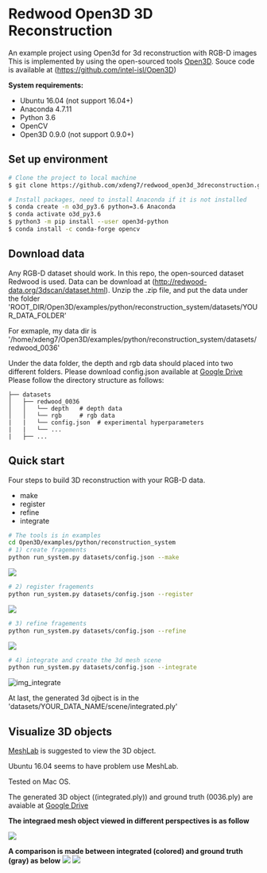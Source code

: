 # Redwood Open3D 3D Reconstruction
An example project using Open3d for 3d reconstruction with RGB-D images
This is implemented by using the open-sourced tools [Open3D](http://www.open3d.org/). Souce code is available at (https://github.com/intel-isl/Open3D)


**System requirements:**

* Ubuntu 16.04 (not support 16.04+)
* Anaconda 4.7.11
* Python 3.6
* OpenCV
* Open3D 0.9.0 (not support 0.9.0+)

## Set up environment

```bash
# Clone the project to local machine
$ git clone https://github.com/xdeng7/redwood_open3d_3dreconstruction.git

# Install packages, need to install Anaconda if it is not installed 
$ conda create -n o3d_py3.6 python=3.6 Anaconda
$ conda activate o3d_py3.6
$ python3 -m pip install --user open3d-python
$ conda install -c conda-forge opencv

```
## Download data
Any RGB-D dataset should work. In this repo, the open-sourced dataset Redwood is used.
Data can be download at (http://redwood-data.org/3dscan/dataset.html).
Unzip the .zip file, and put the data under the folder 'ROOT_DIR/Open3D/examples/python/reconstruction_system/datasets/YOUR_DATA_FOLDER'

For exmaple, my data dir is '/home/xdeng7/Open3D/examples/python/reconstruction_system/datasets/redwood_0036'

Under the data folder, the depth and rgb data should placed into two different folders. 
Please download config.json available at [Google Drive]()
Please follow the directory structure as follows:

```                                                                                         
├── datasets                                                                                                                                                                                                   
│   ├── redwood_0036                                                                                                 
│   │   └── depth   # depth data                                                                                                                           
│   │   └── rgb     # rgb data        
|   |   └── config.json  # experimental hyperparameters
|   |   └── ...
|   ├── ...

```

## Quick start
Four steps to build 3D reconstruction with your RGB-D data. 
* make
* register
* refine
* integrate

```bash
# The tools is in examples
cd Open3D/examples/python/reconstruction_system
# 1) create fragements
python run_system.py datasets/config.json --make
```

<img src="imgs/Screenshot _2021-01-31_16-44-35.png">


```bash
# 2) register fragements
python run_system.py datasets/config.json --register
```

<img src="imgs/Screenshot _2021-01-31_16-36-53.png">



```bash
# 3) refine fragements
python run_system.py datasets/config.json --refine
```


<img src="imgs/Screenshot _2021-01-31_16-39-33.png">



```bash
# 4) integrate and create the 3d mesh scene 
python run_system.py datasets/config.json --integrate
```

![img_integrate](imgs/Screenshot_2021-01-31.png)

At last, the generated 3d ojbect is in the 'datasets/YOUR_DATA_NAME/scene/integrated.ply'

## Visualize 3D objects
[MeshLab](https://www.meshlab.net/#download) is suggested to view the 3D object. 

Ubuntu 16.04 seems to have problem use MeshLab.

Tested on Mac OS. 


The generated 3D object ((integrated.ply)) and ground truth (0036.ply) are avaiable at [Google Drive](https://drive.google.com/drive/folders/1AIL9V-8edG8u4jDeRic_aD79XrX9mS9U?usp=sharing)

**The integraed mesh object viewed in different perspectives is as follow**

<img src="imgs/open3d_integrated.png">

**A comparison is made between integrated (colored) and ground truth (gray) as below**
<img src="imgs/integrated_com1.jpeg">
<img src="imgs/integrated_com2.jpeg">
